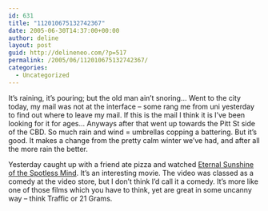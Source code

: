 ```yaml
---
id: 631
title: "112010675132742367"
date: 2005-06-30T14:37:00+00:00
author: deline
layout: post
guid: http://delineneo.com/?p=517
permalink: /2005/06/112010675132742367/
categories:
  - Uncategorized
---
```

It&#8217;s raining, it&#8217;s pouring; but the old man ain&#8217;t snoring&#8230; Went to the city today, my mail was not at the interface &#8211; some rang me from uni yesterday to find out where to leave my mail. If this is the mail I think it is I&#8217;ve been looking for it for ages&#8230; Anyways after that went up towards the Pitt St side of the CBD. So much rain and wind = umbrellas copping a battering. But it&#8217;s good. It makes a change from the pretty calm winter we&#8217;ve had, and after all the more rain the better.

Yesterday caught up with a friend ate pizza and watched [Eternal Sunshine of the Spotless Mind](http://www.imdb.com/title/tt0338013/). It&#8217;s an interesting movie. The video was classed as a comedy at the video store, but I don&#8217;t think I&#8217;d call it a comedy. It&#8217;s more like one of those films which you have to think, yet are great in some uncanny way &#8211; think Traffic or 21 Grams.
